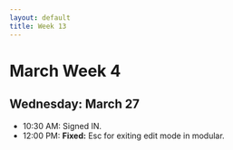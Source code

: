 ```yaml
---
layout: default
title: Week 13
---
```


# **March Week 4**
## **Wednesday: March 27**
- 10:30  AM: Signed IN.
- 12:00  PM: **Fixed:** Esc for exiting edit mode in modular.
